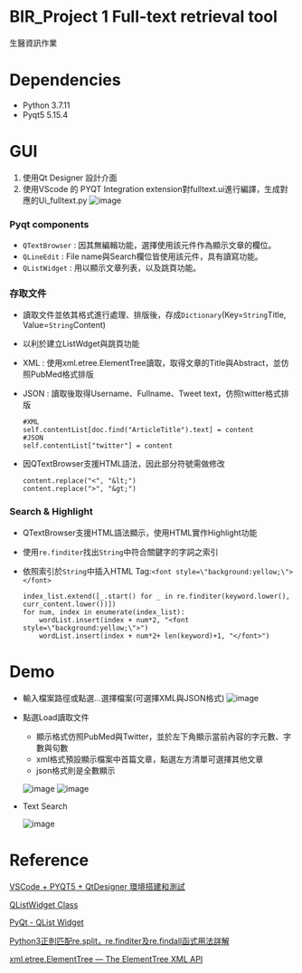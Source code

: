 # BIR_Project 1 Full-text retrieval tool
生醫資訊作業
# Dependencies
* Python 3.7.11
* Pyqt5 5.15.4
# GUI
1. 使用Qt Designer 設計介面
2. 使用VScode 的 PYQT Integration extension對fulltext.ui進行編譯，生成對應的Ui_fulltext.py
 ![image](https://user-images.githubusercontent.com/91927076/136767797-d928d97d-e9fb-4665-b2d5-e974396aa6e3.png)
### Pyqt components
* `QTextBrowser` : 因其無編輯功能，選擇使用該元件作為顯示文章的欄位。
* `QLineEdit` : File name與Search欄位皆使用該元件，具有讀寫功能。
* `QListWidget` : 用以顯示文章列表，以及跳頁功能。
### 存取文件
* 讀取文件並依其格式進行處理、排版後，存成`Dictionary`(Key=`String`Title, Value=`String`Content)
* 以利於建立ListWdget與跳頁功能
* XML : 使用xml.etree.ElementTree讀取，取得文章的Title與Abstract，並仿照PubMed格式排版
* JSON : 讀取後取得Username、Fullname、Tweet text，仿照twitter格式排版

  ```
  #XML
  self.contentList[doc.find("ArticleTitle").text] = content
  #JSON
  self.contentList["twitter"] = content
  ```
* 因QTextBrowser支援HTML語法，因此部分符號需做修改
  ```
  content.replace("<", "&lt;")
  content.replace(">", "&gt;")
  ```
### Search & Highlight
* QTextBrowser支援HTML語法顯示，使用HTML實作Highlight功能
* 使用`re.finditer`找出`String`中符合關鍵字的字詞之索引
* 依照索引於`String`中插入HTML Tag:`<font style=\"background:yellow;\">` `</font>`

  ``` 
  index_list.extend([_.start() for _ in re.finditer(keyword.lower(), curr_content.lower())])
  for num, index in enumerate(index_list):
      wordList.insert(index + num*2, "<font style=\"background:yellow;\">")  
      wordList.insert(index + num*2+ len(keyword)+1, "</font>")     
  ``` 

# Demo
* 輸入檔案路徑或點選...選擇檔案(可選擇XML與JSON格式)
 ![image](https://user-images.githubusercontent.com/91927076/136768404-6c3d2310-1543-4c63-8a30-d4cf0a6c5eba.png)
* 點選Load讀取文件
  * 顯示格式仿照PubMed與Twitter，並於左下角顯示當前內容的字元數、字數與句數
  * xml格式預設顯示檔案中首篇文章，點選左方清單可選擇其他文章
  * json格式則是全數顯示
 
  ![image](https://user-images.githubusercontent.com/91927076/136770259-9a4e7959-a3c5-41d7-a8e7-cee76b357046.png)
  ![image](https://user-images.githubusercontent.com/91927076/136769722-55c9f991-16a2-4241-be2a-4533e4007e0d.png)

* Text Search

  ![image](https://user-images.githubusercontent.com/91927076/136770708-fded8631-d96f-41d8-af09-925003e1c66d.png)

# Reference
[VSCode + PYQT5 + QtDesigner 環境搭建和測試](https://www.itread01.com/content/1541809161.html)

[QListWidget Class](https://doc.qt.io/qt-5/qlistwidget.html)

[PyQt - QList Widget](https://www.tutorialspoint.com/pyqt/pyqt_qlistwidget.htm)

[Python3正則匹配re.split，re.finditer及re.findall函式用法詳解](https://www.itread01.com/article/1528700228.html)

[xml.etree.ElementTree — The ElementTree XML API](https://docs.python.org/3/library/xml.etree.elementtree.html)

